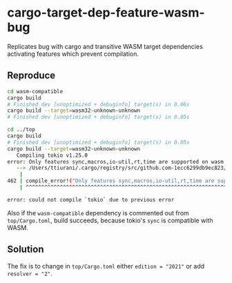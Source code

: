 # cargo-target-dep-feature-wasm-bug

Replicates bug with cargo and transitive WASM target dependencies activating features
which prevent compilation.

## Reproduce

```bash
cd wasm-compatible
cargo build
# Finished dev [unoptimized + debuginfo] target(s) in 0.06s
cargo build --target=wasm32-unknown-unknown
# Finished dev [unoptimized + debuginfo] target(s) in 0.05s

cd ../top
cargo build
# Finished dev [unoptimized + debuginfo] target(s) in 0.05s
cargo build --target=wasm32-unknown-unknown
   Compiling tokio v1.25.0
error: Only features sync,macros,io-util,rt,time are supported on wasm.
   --> /Users/ttiurani/.cargo/registry/src/github.com-1ecc6299db9ec823/tokio-1.25.0/src/lib.rs:462:1
    |
462 | compile_error!("Only features sync,macros,io-util,rt,time are supported on wasm.");
    | ^^^^^^^^^^^^^^^^^^^^^^^^^^^^^^^^^^^^^^^^^^^^^^^^^^^^^^^^^^^^^^^^^^^^^^^^^^^^^^^^^^

error: could not compile `tokio` due to previous error
```

Also if the `wasm-compatible` dependency is commented out from `top/Cargo.toml`, build succeeds,
because tokio's `sync` is compatible with WASM.

## Solution

The fix is to change in `top/Cargo.toml` either `edition = "2021"` or add `resolver = "2"`.
